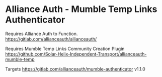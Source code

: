 # Alliance Auth - Mumble Temp Links Authenticator

Requires Alliance Auth to Function.
<https://gitlab.com/allianceauth/allianceauth/>

Requires Mumble Temp Links Community Creation Plugin
<https://github.com/Solar-Helix-Independent-Transport/allianceauth-mumble-temp>

Targets <https://gitlab.com/allianceauth/mumble-authenticator> v1.1.0